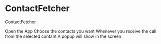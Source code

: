 # ContactFetcher
ContactFetcher

Open the App
Choose the contacts you want
Whenever you receive the call from the selected contant 
A popup will show in the screen 
